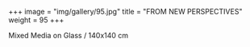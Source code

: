 +++
image = "img/gallery/95.jpg"
title = "FROM NEW PERSPECTIVES"
weight = 95
+++

Mixed Media on Glass
/ 140x140 cm